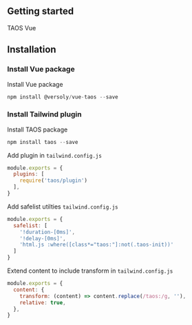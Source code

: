 ## Getting started

TAOS Vue

## Installation

### Install Vue package

Install Vue package
```js
npm install @versoly/vue-taos --save
```

### Install Tailwind plugin

Install TAOS package
```js
npm install taos --save
```

Add plugin in `tailwind.config.js`
```js
module.exports = {
  plugins: [
    require('taos/plugin')
  ],
}

```

Add safelist utilties `tailwind.config.js`
```js
module.exports = {
  safelist: [
    '!duration-[0ms]',
    '!delay-[0ms]',
    'html.js :where([class*="taos:"]:not(.taos-init))'
  ]
}
```

Extend content to include transform in `tailwind.config.js`
```js
module.exports = {
  content: {
    transform: (content) => content.replace(/taos:/g, ''),
    relative: true,
  },
}
```
